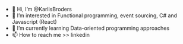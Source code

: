 - 👋 Hi, I’m @KarlisBroders
- 👀 I’m interested in Functional programming, event sourcing, C# and Javascript (React)
- 🌱 I’m currently learning Data-oriented programming approaches
- 📫 How to reach me >> linkedin

<!---
KarlisBroders/KarlisBroders is a ✨ special ✨ repository because its `README.md` (this file) appears on your GitHub profile.
You can click the Preview link to take a look at your changes.
--->
